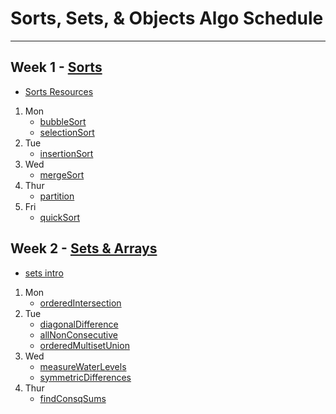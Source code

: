 # Sorts, Sets, & Objects Algo Schedule

---

## Week 1 - [Sorts](../sorts)

- [Sorts Resources](../sorts/Sorts.md)

1. Mon
   - [bubbleSort](../sorts/bubbleSort.js)
   - [selectionSort](../sorts/selectionSort.js)
2. Tue
   - [insertionSort](../sorts/insertionSort.js)
3. Wed
   - [mergeSort](../sorts/mergeSort.js)
4. Thur
   - [partition](../sorts/partition.js)
5. Fri
   - [quickSort](../sorts/quickSort.js)

## Week 2 - [Sets & Arrays](../arrays)

- [sets intro](../arrays/sets.md)

1. Mon
   - [orderedIntersection](../arrays/orderedIntersection.js)
2. Tue
   - [diagonalDifference](../arrays/diagonalDifference.js)
   - [allNonConsecutive](../arrays/allNonConsecutive.js)
   - [orderedMultisetUnion](../arrays/orderedMultisetUnion.js)
3. Wed
   - [measureWaterLevels](../arrays/measureWaterLevels.js)
   - [symmetricDifferences](../arrays/symmetricDifferences.js)
4. Thur
   - [findConsqSums](../arrays/findConsqSums.js)

